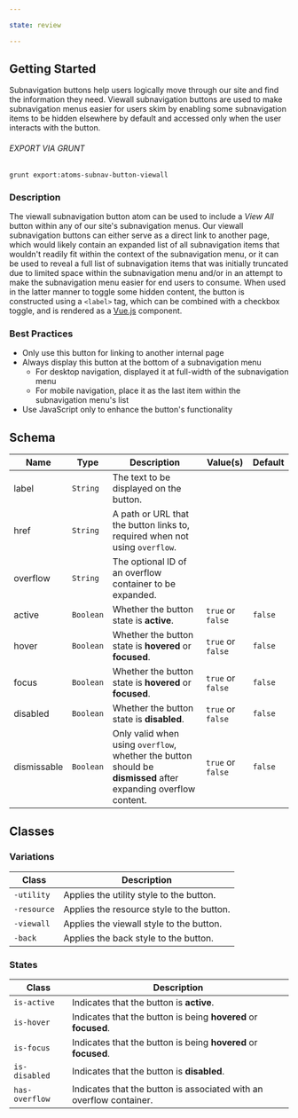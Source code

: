 ```yaml
---

state: review

---
```


## Getting Started

Subnavigation buttons help users logically move through our site and find the information they need. Viewall subnavigation buttons are used to make subnavigation menus easier for users skim by enabling some subnavigation items to be hidden elsewhere by default and accessed only when the user interacts with the button.

###### EXPORT VIA GRUNT

```
grunt export:atoms-subnav-button-viewall
```


### Description

The viewall subnavigation button atom can be used to include a *View All* button within any of our site's subnavigation menus. Our viewall subnavigation buttons can either serve as a direct link to another page, which would likely contain an expanded list of all subnavigation items that wouldn't readily fit within the context of the subnavigation menu, or it can be used to reveal a full list of subnavigation items that was initially truncated due to limited space within the subnavigation menu and/or in an attempt to make the subnavigation menu easier for end users to consume. When used in the latter manner to toggle some hidden content, the button is constructed using a `<label>` tag, which can be combined with a checkbox toggle, and is rendered as a [Vue.js][Vue.js] component.


### Best Practices

- Only use this button for linking to another internal page
- Always display this button at the bottom of a subnavigation menu
  - For desktop navigation, displayed it at full-width of the subnavigation menu
  - For mobile navigation, place it as the last item within the subnavigation menu's list
- Use JavaScript only to enhance the button's functionality


## Schema

| Name            | Type      | Description                                                                                                     | Value(s)                                | Default                 |
|-----------------|-----------|-----------------------------------------------------------------------------------------------------------------|-----------------------------------------|-------------------------|
| label           | `String`  | The text to be displayed on the button.                                                                         |                                         |                         |
| href            | `String`  | A path or URL that the button links to, required when not using `overflow`.                                     |                                         |                         |
| overflow        | `String`  | The optional ID of an overflow container to be expanded.                                                        |                                         |                         |
| active          | `Boolean` | Whether the button state is **active**.                                                                         | `true` or `false`                       | `false`                 |
| hover           | `Boolean` | Whether the button state is **hovered** or **focused**.                                                         | `true` or `false`                       | `false`                 |
| focus           | `Boolean` | Whether the button state is **hovered** or **focused**.                                                         | `true` or `false`                       | `false`                 |
| disabled        | `Boolean` | Whether the button state is **disabled**.                                                                       | `true` or `false`                       | `false`                 |
| dismissable     | `Boolean` | Only valid when using `overflow`, whether the button should be **dismissed** after expanding overflow content.  | `true` or `false`                       | `false`                 |


## Classes

### Variations

| Class           | Description                                     |
|-----------------|-------------------------------------------------|
| `-utility`      | Applies the utility style to the button.        |
| `-resource`     | Applies the resource style to the button.       |
| `-viewall`      | Applies the viewall style to the button.        |
| `-back`         | Applies the back style to the button.           |

### States

| Class             | Description                                                           |
|-------------------|-----------------------------------------------------------------------|
| `is-active`       | Indicates that the button is **active**.                              |
| `is-hover`        | Indicates that the button is being **hovered** or **focused**.        |
| `is-focus`        | Indicates that the button is being **hovered** or **focused**.        |
| `is-disabled`     | Indicates that the button is **disabled**.                            |
| `has-overflow`    | Indicates that the button is associated with an overflow container.   |


[Vue.js]: https://vuejs.org

